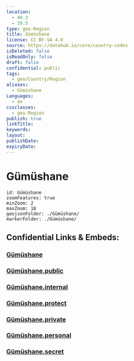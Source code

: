 ```yaml
---
location:
  - 40.3
  - 39.5
type: geo-Region
title: Gümüshane
license: CC BY-SA 4.0
source: https://datahub.io/core/country-codes
isDeleted: false
isReadOnly: false
draft: false
confidential: public
tags:
  - geo/Country/Region
aliases:
  - Gümüshane
Languages:
  - de
cssclasses:
  - geo-Region
publish: true
linkTitle:
keywords:
layout:
publishDate:
expiryDate:
---
```


# Gümüshane

```leaflet
id: Gümüshane
zoomFeatures: true 
minZoom: 2 
maxZoom: 18
geojsonFolder: ./Gümüshane/
markerFolder: ./Gümüshane/
```


## Confidential Links & Embeds: 

### [Gümüshane](/_Standards/Earth/Continent/Europe/Europe~East/Turkey/Provinces~Turkey/Gümüshane.md) 

### [Gümüshane.public](/_public/Earth/Continent/Europe/Europe~East/Turkey/Provinces~Turkey/Gümüshane.public.md) 

### [Gümüshane.internal](/_internal/Earth/Continent/Europe/Europe~East/Turkey/Provinces~Turkey/Gümüshane.internal.md) 

### [Gümüshane.protect](/_protect/Earth/Continent/Europe/Europe~East/Turkey/Provinces~Turkey/Gümüshane.protect.md) 

### [Gümüshane.private](/_private/Earth/Continent/Europe/Europe~East/Turkey/Provinces~Turkey/Gümüshane.private.md) 

### [Gümüshane.personal](/_personal/Earth/Continent/Europe/Europe~East/Turkey/Provinces~Turkey/Gümüshane.personal.md) 

### [Gümüshane.secret](/_secret/Earth/Continent/Europe/Europe~East/Turkey/Provinces~Turkey/Gümüshane.secret.md)


